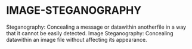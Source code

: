 # IMAGE-STEGANOGRAPHY

Steganography: Concealing a message or datawithin anotherfile in a way that it cannot be easily detected.
Image Steganography: Concealing datawithin an image file without affecting its appearance.
